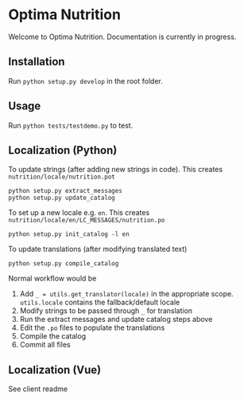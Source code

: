 # Optima Nutrition

Welcome to Optima Nutrition. Documentation is currently in progress.

## Installation

Run `python setup.py develop` in the root folder.

## Usage

Run `python tests/testdemo.py` to test.

## Localization (Python)

To update strings (after adding new strings in code). This creates `nutrition/locale/nutrition.pot`

    python setup.py extract_messages
    python setup.py update_catalog

To set up a new locale e.g. `en`. This creates `nutrition/locale/en/LC_MESSAGES/nutrition.po`

    python setup.py init_catalog -l en

To update translations (after modifying translated text)

    python setup.py compile_catalog

Normal workflow would be

1. Add `_ = utils.get_translator(locale)` in the appropriate scope. `utils.locale` contains the fallback/default locale
2. Modify strings to be passed through `_` for translation
3. Run the extract messages and update catalog steps above
4. Edit the `.po` files to populate the translations
5. Compile the catalog
6. Commit all files

## Localization (Vue)

See client readme